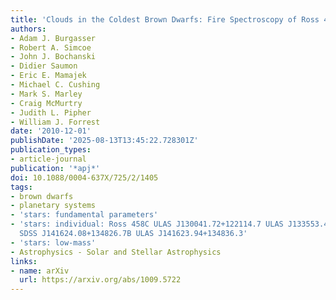 ```yaml
---
title: 'Clouds in the Coldest Brown Dwarfs: Fire Spectroscopy of Ross 458C'
authors:
- Adam J. Burgasser
- Robert A. Simcoe
- John J. Bochanski
- Didier Saumon
- Eric E. Mamajek
- Michael C. Cushing
- Mark S. Marley
- Craig McMurtry
- Judith L. Pipher
- William J. Forrest
date: '2010-12-01'
publishDate: '2025-08-13T13:45:22.728301Z'
publication_types:
- article-journal
publication: '*apj*'
doi: 10.1088/0004-637X/725/2/1405
tags:
- brown dwarfs
- planetary systems
- 'stars: fundamental parameters'
- 'stars: individual: Ross 458C ULAS J130041.72+122114.7 ULAS J133553.45+113005.2
  SDSS J141624.08+134826.7B ULAS J141623.94+134836.3'
- 'stars: low-mass'
- Astrophysics - Solar and Stellar Astrophysics
links:
- name: arXiv
  url: https://arxiv.org/abs/1009.5722
---
```

